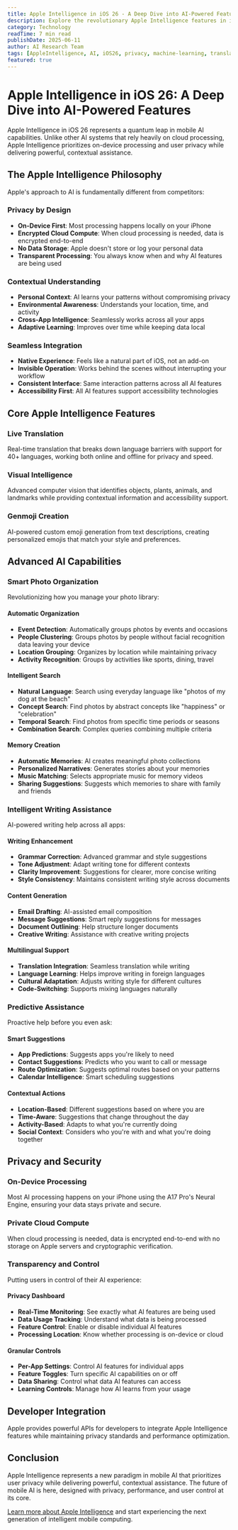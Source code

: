 ```yaml
---
title: Apple Intelligence in iOS 26 - A Deep Dive into AI-Powered Features
description: Explore the revolutionary Apple Intelligence features in iOS 26, from Live Translation to Visual Intelligence, all while maintaining your privacy.
category: Technology
readTime: 7 min read
publishDate: 2025-06-11
author: AI Research Team
tags: [AppleIntelligence, AI, iOS26, privacy, machine-learning, translation]
featured: true
---
```


# Apple Intelligence in iOS 26: A Deep Dive into AI-Powered Features

Apple Intelligence in iOS 26 represents a quantum leap in mobile AI capabilities. Unlike other AI systems that rely heavily on cloud processing, Apple Intelligence prioritizes on-device processing and user privacy while delivering powerful, contextual assistance.

## The Apple Intelligence Philosophy

Apple's approach to AI is fundamentally different from competitors:

### Privacy by Design
- **On-Device First**: Most processing happens locally on your iPhone
- **Encrypted Cloud Compute**: When cloud processing is needed, data is encrypted end-to-end
- **No Data Storage**: Apple doesn't store or log your personal data
- **Transparent Processing**: You always know when and why AI features are being used

### Contextual Understanding
- **Personal Context**: AI learns your patterns without compromising privacy
- **Environmental Awareness**: Understands your location, time, and activity
- **Cross-App Intelligence**: Seamlessly works across all your apps
- **Adaptive Learning**: Improves over time while keeping data local

### Seamless Integration
- **Native Experience**: Feels like a natural part of iOS, not an add-on
- **Invisible Operation**: Works behind the scenes without interrupting your workflow
- **Consistent Interface**: Same interaction patterns across all AI features
- **Accessibility First**: All AI features support accessibility technologies

## Core Apple Intelligence Features

### Live Translation
Real-time translation that breaks down language barriers with support for 40+ languages, working both online and offline for privacy and speed.

### Visual Intelligence
Advanced computer vision that identifies objects, plants, animals, and landmarks while providing contextual information and accessibility support.

### Genmoji Creation
AI-powered custom emoji generation from text descriptions, creating personalized emojis that match your style and preferences.

## Advanced AI Capabilities

### Smart Photo Organization

Revolutionizing how you manage your photo library:

#### Automatic Organization
- **Event Detection**: Automatically groups photos by events and occasions
- **People Clustering**: Groups photos by people without facial recognition data leaving your device
- **Location Grouping**: Organizes by location while maintaining privacy
- **Activity Recognition**: Groups by activities like sports, dining, travel

#### Intelligent Search
- **Natural Language**: Search using everyday language like "photos of my dog at the beach"
- **Concept Search**: Find photos by abstract concepts like "happiness" or "celebration"
- **Temporal Search**: Find photos from specific time periods or seasons
- **Combination Search**: Complex queries combining multiple criteria

#### Memory Creation
- **Automatic Memories**: AI creates meaningful photo collections
- **Personalized Narratives**: Generates stories about your memories
- **Music Matching**: Selects appropriate music for memory videos
- **Sharing Suggestions**: Suggests which memories to share with family and friends

### Intelligent Writing Assistance

AI-powered writing help across all apps:

#### Writing Enhancement
- **Grammar Correction**: Advanced grammar and style suggestions
- **Tone Adjustment**: Adapt writing tone for different contexts
- **Clarity Improvement**: Suggestions for clearer, more concise writing
- **Style Consistency**: Maintains consistent writing style across documents

#### Content Generation
- **Email Drafting**: AI-assisted email composition
- **Message Suggestions**: Smart reply suggestions for messages
- **Document Outlining**: Help structure longer documents
- **Creative Writing**: Assistance with creative writing projects

#### Multilingual Support
- **Translation Integration**: Seamless translation while writing
- **Language Learning**: Helps improve writing in foreign languages
- **Cultural Adaptation**: Adjusts writing style for different cultures
- **Code-Switching**: Supports mixing languages naturally

### Predictive Assistance

Proactive help before you even ask:

#### Smart Suggestions
- **App Predictions**: Suggests apps you're likely to need
- **Contact Suggestions**: Predicts who you want to call or message
- **Route Optimization**: Suggests optimal routes based on your patterns
- **Calendar Intelligence**: Smart scheduling suggestions

#### Contextual Actions
- **Location-Based**: Different suggestions based on where you are
- **Time-Aware**: Suggestions that change throughout the day
- **Activity-Based**: Adapts to what you're currently doing
- **Social Context**: Considers who you're with and what you're doing together

## Privacy and Security

### On-Device Processing
Most AI processing happens on your iPhone using the A17 Pro's Neural Engine, ensuring your data stays private and secure.

### Private Cloud Compute
When cloud processing is needed, data is encrypted end-to-end with no storage on Apple servers and cryptographic verification.

### Transparency and Control

Putting users in control of their AI experience:

#### Privacy Dashboard
- **Real-Time Monitoring**: See exactly what AI features are being used
- **Data Usage Tracking**: Understand what data is being processed
- **Feature Control**: Enable or disable individual AI features
- **Processing Location**: Know whether processing is on-device or cloud

#### Granular Controls
- **Per-App Settings**: Control AI features for individual apps
- **Feature Toggles**: Turn specific AI capabilities on or off
- **Data Sharing**: Control what data AI features can access
- **Learning Controls**: Manage how AI learns from your usage

## Developer Integration

Apple provides powerful APIs for developers to integrate Apple Intelligence features while maintaining privacy standards and performance optimization.

## Conclusion

Apple Intelligence represents a new paradigm in mobile AI that prioritizes user privacy while delivering powerful, contextual assistance. The future of mobile AI is here, designed with privacy, performance, and user control at its core.

[Learn more about Apple Intelligence](https://www.apple.com/apple-intelligence/) and start experiencing the next generation of intelligent mobile computing. 